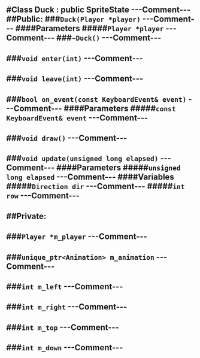 #Class Duck : public SpriteState
---Comment---
##Public:
###```Duck(Player *player)```
---Comment---
####Parameters
#####```Player *player```
---Comment---
###```~Duck()```
---Comment---
--

###```void enter(int)```
---Comment---
--

###```void leave(int)```
---Comment---
--
###```bool on_event(const KeyboardEvent& event)```
---Comment---
####Parameters
#####```const KeyboardEvent& event```
---Comment---
--
###```void draw()```
---Comment---
--
###```void update(unsigned long elapsed)```
---Comment---
####Parameters
#####```unsigned long elapsed```
---Comment---
####Variables
#####```Direction dir```
---Comment---
#####```int row```
---Comment---
--
##Private:
--
###```Player *m_player```
---Comment---
--
###```unique_ptr<Animation> m_animation```
---Comment---
--
###```int m_left```
---Comment---
--
###```int m_right```
---Comment---
--
###```int m_top```
---Comment---
--
###```int m_down```
---Comment---
--
